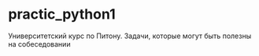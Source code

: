 # practic_python1

Университетский курс по Питону. Задачи, которые могут быть полезны на собеседовании
